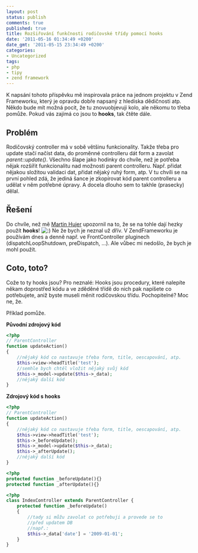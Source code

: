 ```yaml
---
layout: post
status: publish
comments: true
published: true
title: Rozšiřování funkčnosti rodičovské třídy pomocí hooks
date: '2011-05-16 01:34:49 +0200'
date_gmt: '2011-05-15 23:34:49 +0200'
categories:
- Uncategorized
tags:
- php
- tipy
- zend framework
---
```



K napsání tohoto příspěvku mě inspirovala práce na jednom  projektu v Zend Frameworku, který je opravdu dobře napsaný z hlediska  dědičnosti atp. Někdo bude mít možná pocit, že tu znovuobjevuji kolo,  ale někomu to třeba pomůže. Pokud vás zajímá co jsou to <strong>hooks</strong>, tak čtěte dále.


## Problém


Rodičovský controller má v sobě většinu funkcionality. Takže třeba  pro update stačí načíst data, do proměnné controlleru dát form a zavolat  <em>parent::update()</em>. Všechno šlape jako hodinky do chvíle, než je  potřeba nějak rozšířit funkcionalitu nad možnosti parent controlleru.  Např. přidat nějakou složitou validaci dat, přidat nějaký ruhý form,  atp. V tu chvíli se na první pohled zdá, že jediná šance je zkopírovat  kód parent controlleru a udělat v něm potřebné úpravy. A docela dlouho  sem to takhle (prasecky) dělal.


## Řešení


Do chvíle, než mě <a href="http://www.martinhujer.cz/">Martin Hujer</a> upozornil na to, že se na tohle dají hezky použít <strong>hooks</strong>! <img src="http://blog.red-pill.cz/wp-includes/images/smilies/icon_smile.gif" alt=":)" /> Ne že bych je neznal už dřív. V ZendFrameworku je používám dnes a denně  např. ve FrontController pluginech (dispatchLoopShutdown, preDispatch,  …). Ale vůbec mi nedošlo, že bych je mohl použít.


## Coto, toto?


Cože to ty hooks jsou? Pro neznalé: Hooks jsou procedury, které  nalepíte někam doprostřed kódu a ve zděděné třídě do nich pak napíšete  co potřebujete, aniž byste museli měnit rodičovskou třídu. Pochopitelné?  Moc ne, že.




Příklad pomůže.




<strong>Původní zdrojový kód</strong>

```php
<?php
// ParentController
function updateAction()
{
    //nějaký kód co nastavuje třeba form, title, oescapování, atp.
    $this->view->headTitle('test');
    //semhle bych chtěl vložit nějaký svůj kód
    $this->_model->update($this->_data);
    //nějaký další kód
}

```


<strong>Zdrojový kód s hooks</strong>


```php
<?php
// ParentController
function updateAction()
{
    //nějaký kód co nastavuje třeba form, title, oescapování, atp.
    $this->view->headTitle('test');
    $this->_beforeUpdate();
    $this->_model->update($this->_data);
    $this->_afterUpdate();
    //nějaký další kód
}

```

```php
<?php
protected function _beforeUpdate(){}
protected function _afterUpdate(){}
```

```php
<?php
class IndexController extends ParentController {
    protected function _beforeUpdate()
    {
        //tady si můžu zavolat co potřebuji a provede se to
        //před updatem DB
        //např.:
        $this->_data['date'] = '2009-01-01';
    }
}

```
